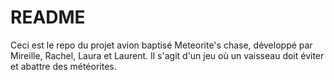 # README #

Ceci est le repo du projet avion baptisé Meteorite's chase, développé par Mireille, Rachel, Laura et Laurent.
Il s'agit d'un jeu où un vaisseau doit éviter et abattre des météorites.